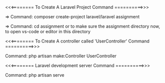 <<<======== To Create A Laravel Project Command  ==========>>>

=> Command: composer create-project laravel/laravel assignment

=> Command: cd assignment
or to make sure the assignment directory
now, to open vs-code or editor in this directory


<<<======== To Create A controller called 'UserController' Command  ==========>>>

Command: php artisan make:Controller UserController

<<<========  Laravel development server Command  ==========>>>

Command: php artisan serve
